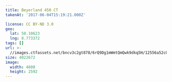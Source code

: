 ```yaml
---
title: Beyerland 450 CT
takenAt: '2017-06-04T15:19:21.000Z'

license: CC BY-ND 3.0
geo:
  lat: 50.10623
  lng: 8.773372
tags: []
url: >-
  //images.ctfassets.net/bncv3c2gt878/6rQ9Dg1mWmtQmQwk9dkq5H/12556a52c0f19fc7ddc388da645b3a3d/beyerland-450-ct_34708037750_o
size: 4022672
image:
  width: 4608
  height: 2592
---
```

